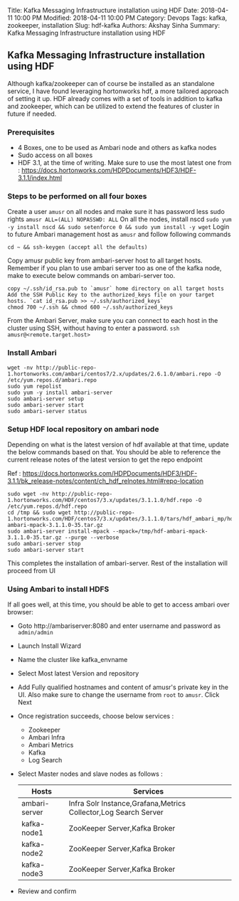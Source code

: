 Title: Kafka Messaging Infrastructure installation using HDF
Date: 2018-04-11 10:00 PM
Modified: 2018-04-11 10:00 PM
Category: Devops
Tags: kafka, zookeeper, installation
Slug: hdf-kafka
Authors: Akshay Sinha
Summary: Kafka Messaging Infrastructure installation using HDF

## Kafka Messaging Infrastructure installation using HDF

Although kafka/zookeeper can of course be installed as an standalone service, I have found leveraging hortonworks hdf, a more tailored approach of setting it up. HDF already comes with a set of tools in addition to kafka and zookeeper, which can be utilized to extend the features of cluster in future if needed.

### Prerequisites

* 4 Boxes, one to be used as Ambari node and others as kafka nodes
* Sudo access on all boxes
* HDF 3.1, at the time of writing. Make sure to use the most latest one from : https://docs.hortonworks.com/HDPDocuments/HDF3/HDF-3.1.1/index.html

### Steps to be performed on all four boxes

Create a user `amusr` on all nodes and make sure it has password less sudo rights `amusr ALL=(ALL) NOPASSWD: ALL`
On all the nodes, install nscd `sudo yum -y install nscd && sudo setenforce 0 && sudo yum install -y wget`
Login to future Ambari management host as `amusr` and follow following commands

    cd ~ && ssh-keygen (accept all the defaults)


Copy amusr public key from ambari-server host to all target hosts. Remember if you plan to use ambari server too as one of the kafka node, make to execute below commands on ambari-server too.

    copy ~/.ssh/id_rsa.pub to `amusr` home directory on all target hosts
    Add the SSH Public Key to the authorized_keys file on your target hosts. `cat id_rsa.pub >> ~/.ssh/authorized_keys`
    chmod 700 ~/.ssh && chmod 600 ~/.ssh/authorized_keys


From the Ambari Server, make sure you can connect to each host in the cluster using SSH, without having to enter a password. `ssh amusr@<remote.target.host>`

### Install Ambari

    wget -nv http://public-repo-1.hortonworks.com/ambari/centos7/2.x/updates/2.6.1.0/ambari.repo -O /etc/yum.repos.d/ambari.repo
    sudo yum repolist
    sudo yum -y install ambari-server
    sudo ambari-server setup
    sudo ambari-server start
    sudo ambari-server status


### Setup HDF local repository on ambari node

Depending on what is the latest version of hdf available at that time, update the below commands based on that. You should be able to reference the current release notes of the latest version to get the repo endpoint

Ref : https://docs.hortonworks.com/HDPDocuments/HDF3/HDF-3.1.1/bk_release-notes/content/ch_hdf_relnotes.html#repo-location

    sudo wget -nv http://public-repo-1.hortonworks.com/HDF/centos7/3.x/updates/3.1.1.0/hdf.repo -O /etc/yum.repos.d/hdf.repo
    cd /tmp && sudo wget http://public-repo-1.hortonworks.com/HDF/centos7/3.x/updates/3.1.1.0/tars/hdf_ambari_mp/hdf-ambari-mpack-3.1.1.0-35.tar.gz
    sudo ambari-server install-mpack --mpack=/tmp/hdf-ambari-mpack-3.1.1.0-35.tar.gz --purge --verbose
    sudo ambari-server stop
    sudo ambari-server start

This completes the installation of ambari-server. Rest of the installation will proceed from UI

### Using Ambari to install HDFS
If all goes well, at this time, you should be able to get to access ambari over browser:

  * Goto http://ambariserver:8080 and enter username and password as `admin/admin`
  * Launch Install Wizard
  * Name the cluster like kafka_envname
  * Select Most latest Version and repository
  * Add Fully qualified hostnames and content of amusr's private key in the UI. Also make sure to change the username from `root` to `amusr`. Click Next
  * Once registration succeeds, choose below services :
      * Zookeeper
      * Ambari Infra
      * Ambari Metrics
      * Kafka
      * Log Search
  * Select Master nodes and slave nodes as follows :

      |Hosts	       |  Services                                                       |
      |------------- | ----------------------------------------------------------------|
      |ambari-server |  Infra Solr Instance,Grafana,Metrics Collector,Log Search Server|
      |kafka-node1	 |  ZooKeeper Server,Kafka Broker|
      |kafka-node2	 |  ZooKeeper Server,Kafka Broker|
      |kafka-node3	 |  ZooKeeper Server,Kafka Broker|

  * Review and confirm
